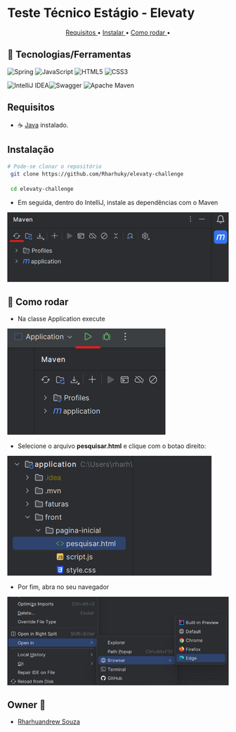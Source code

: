 <h1> Teste Técnico Estágio - Elevaty </h1>

<p align="center">
  <a href="#requisitos"> Requisitos </a> •
  <a href="#instalacao"> Instalar </a> •
  <a href= "#run"> Como rodar </a> •
</p>


<h2> 🔨 Tecnologias/Ferramentas  </h2>

![Spring](https://img.shields.io/badge/spring-%236DB33F.svg?style=for-the-badge&logo=spring&logoColor=white)
![JavaScript](https://img.shields.io/badge/javascript-%23323330.svg?style=for-the-badge&logo=javascript&logoColor=%23F7DF1E)
![HTML5](https://img.shields.io/badge/html5-%23E34F26.svg?style=for-the-badge&logo=html5&logoColor=white)
![CSS3](https://img.shields.io/badge/css3-%231572B6.svg?style=for-the-badge&logo=css3&logoColor=white)

![IntelliJ IDEA](https://img.shields.io/badge/IntelliJIDEA-000000.svg?style=for-the-badge&logo=intellij-idea&logoColor=white)![Swagger](https://img.shields.io/badge/-Swagger-%23Clojure?style=for-the-badge&logo=swagger&logoColor=white)
![Apache Maven](https://img.shields.io/badge/Apache%20Maven-C71A36?style=for-the-badge&logo=Apache%20Maven&logoColor=white)

<h2 id= "requisitos" > Requisitos </h2>

* ☕ [Java](https://www.oracle.com/java/technologies/downloads/) instalado.


<h2 id= "instalacao"> Instalação </h2> 

```bash
# Pode-se clonar o repositório
 git clone https://github.com/Rharhuky/elevaty-challenge

 cd elevaty-challenge
```


* Em seguida, dentro do IntelliJ, instale as dependências com o Maven

![Alt text](images/image.png)


<h2 id="run"> 🚀 Como rodar </h2>

* Na classe Application execute

![Alt text](images/image-2.png)


* Selecione o arquivo **pesquisar.html** e clique com o botao direito:

![Alt text](images/image-3.png)

* Por fim, abra no seu navegador

 ![Alt text](images/image-4.png)

<h2> Owner 🫡</h2>

  * [Rharhuandrew Souza](https://www.linkedin.com/in/rharhuandrew-souza/)